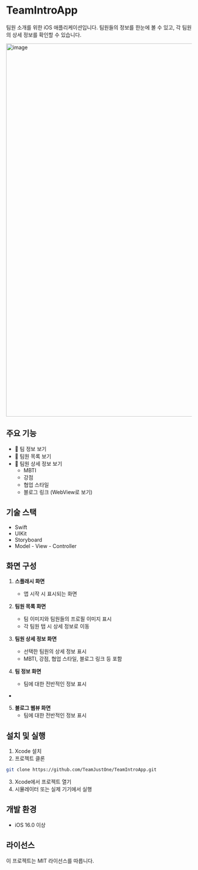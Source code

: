 # TeamIntroApp

팀원 소개를 위한 iOS 애플리케이션입니다. 팀원들의 정보를 한눈에 볼 수 있고, 각 팀원의 상세 정보를 확인할 수 있습니다.

<img width="1010" alt="image" src="https://github.com/user-attachments/assets/05d7c139-4182-4de2-8a5f-f969b9fb4fee" />

## 주요 기능

- 🎯 팀 정보 보기
- 👥 팀원 목록 보기
- 👤 팀원 상세 정보 보기
  - MBTI
  - 강점
  - 협업 스타일
  - 블로그 링크 (WebView로 보기)

## 기술 스택

- Swift
- UIKit
- Storyboard
- Model - View - Controller

## 화면 구성

1. **스플래시 화면**
   - 앱 시작 시 표시되는 화면

2. **팀원 목록 화면**
   - 팀 이미지와 팀원들의 프로필 이미지 표시
   - 각 팀원 탭 시 상세 정보로 이동

3. **팀원 상세 정보 화면**
   - 선택한 팀원의 상세 정보 표시
   - MBTI, 강점, 협업 스타일, 블로그 링크 등 포함

4. **팀 정보 화면**
   - 팀에 대한 전반적인 정보 표시
- 
5. **블로그 웹뷰 화면**
    - 팀에 대한 전반적인 정보 표시

## 설치 및 실행

1. Xcode 설치
2. 프로젝트 클론
```bash
git clone https://github.com/TeamJustOne/TeamIntroApp.git
```
3. Xcode에서 프로젝트 열기
4. 시뮬레이터 또는 실제 기기에서 실행

## 개발 환경

- iOS 16.0 이상

## 라이선스

이 프로젝트는 MIT 라이선스를 따릅니다. 
